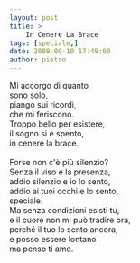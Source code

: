 ```yaml
---
layout: post
title: >
    In Cenere La Brace
tags: [speciale,]
date: 2008-09-10 17:49:00
author: pietro
---
```

Mi accorgo di quanto<br/>sono solo,<br/>piango sui ricordi,<br/>che mi feriscono.<br/>Troppo bello per esistere,<br/>il sogno si è spento,<br/>in cenere la brace.<br/><br/>Forse non c'è più silenzio?<br/>Senza il viso e la presenza,<br/>addio silenzio e io lo sento,<br/>addio ai tuoi occhi e lo sento,<br/>speciale.<br/>Ma senza condizioni esisti tu,<br/>e il cuore non mi può tradire ora,<br/>perché il tuo lo sento ancora,<br/>e posso essere lontano<br/>ma penso ti amo.
